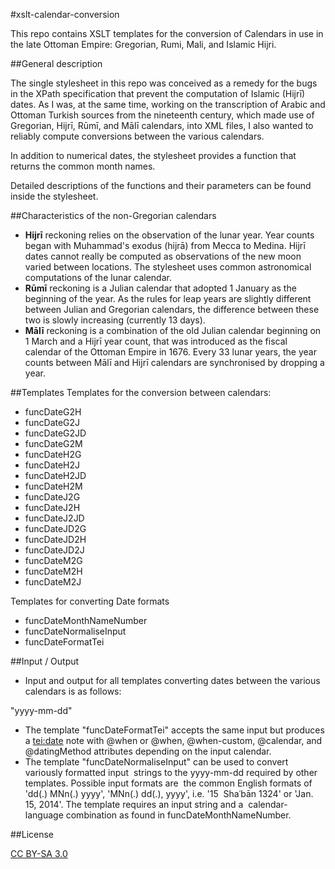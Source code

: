 #xslt-calendar-conversion


This repo contains XSLT templates for the conversion of Calendars in use in the late Ottoman Empire: Gregorian, Rumi, Mali, and Islamic Hijri.

##General description

The single stylesheet in this repo was conceived as a remedy for the bugs in the XPath specification that prevent the computation of Islamic (Hijrī) dates. As I was, at the same time, working on the transcription of Arabic and Ottoman Turkish sources from the nineteenth century, which made use of Gregorian, Hijrī, Rūmī, and Mālī calendars, into XML files, I also wanted to reliably compute conversions between the various calendars.

In addition to numerical dates, the stylesheet provides a function that returns the common month names.

Detailed descriptions of the functions and their parameters can be found inside the stylesheet.

##Characteristics of the non-Gregorian calendars

- **Hijrī** reckoning relies on the observation of the lunar year. Year counts began with Muhammad's exodus (hijrā) from Mecca to Medina. Hijrī dates cannot really be computed as observations of the new moon varied between locations. The stylesheet uses common astronomical computations of the lunar calendar.
- **Rūmī** reckoning is a Julian calendar that adopted 1 January as the beginning of the year. As the rules for leap years are slightly different between Julian and Gregorian calendars, the difference between these two is slowly increasing (currently 13 days).
- **Mālī** reckoning is a combination of the old Julian calendar beginning on 1 March and a Hijrī year count, that was introduced as the fiscal calendar of the Ottoman Empire in 1676. Every 33 lunar years, the year counts between Mālī and Hijrī calendars are synchronised by dropping a year.

##Templates
Templates for the conversion between calendars: 

- funcDateG2H
- funcDateG2J
- funcDateG2JD
- funcDateG2M
- funcDateH2G
- funcDateH2J
- funcDateH2JD
- funcDateH2M
- funcDateJ2G
- funcDateJ2H
- funcDateJ2JD
- funcDateJD2G
- funcDateJD2H
- funcDateJD2J
- funcDateM2G
- funcDateM2H
- funcDateM2J

Templates for converting Date formats

- funcDateMonthNameNumber
- funcDateNormaliseInput
- funcDateFormatTei

##Input / Output

- Input and output for all templates converting dates between the various calendars is as follows:

"yyyy-mm-dd"

 - The template "funcDateFormatTei" accepts the same input but produces a <tei:date> note with @when or @when, @when-custom, @calendar, and @datingMethod attributes depending on the input calendar.
 - The template "funcDateNormaliseInput" can be used to convert variously formatted input                 strings to the yyyy-mm-dd required by other templates. Possible input formats are                 the common English formats of 'dd(.) MNn(.) yyyy', 'MNn(.) dd(.), yyyy', i.e. '15                 Shaʿbān 1324' or 'Jan. 15, 2014'. The template requires an input string and a                 calendar-language combination as found in funcDateMonthNameNumber.

##License

[CC BY-SA 3.0](http://creativecommons.org/licenses/by-sa/3.0/)
